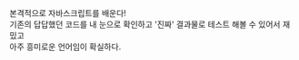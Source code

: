 본격적으로 자바스크립트를 배운다! <br>
기존의 답답했던 코드를 내 눈으로 확인하고 '진짜' 결과물로 테스트 해볼 수 있어서 재밌고<br>
아주 흥미로운 언어임이 확실하다.<br>
<br>
